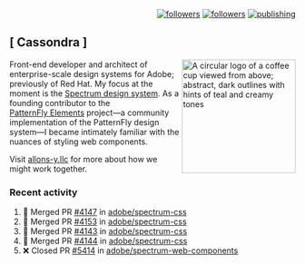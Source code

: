 <p align="right"><a rel="me" href="https://front-end.social/@castastrophe">
    <img alt="followers" title="Follow me on Mastodon" src="https://img.shields.io/mastodon/follow/109297102751309835?domain=https%3A%2F%2Ffront-end.social&label=Follow&logo=mastodon&logoColor=white&style=for-the-badge&labelColor=008080&color=006969"/></a>
  <a href="https://codepen.io/castastrophe/">
    <img alt="followers" title="Follow me on CodePen" src="https://img.shields.io/badge/23-1?color=640464&labelColor=7c007c&style=for-the-badge&logo=codepen&label=Follow"/></a>
<a href="https://castastrophe.medium.com/">
    <img alt="publishing" title="View articles on Medium" src="https://img.shields.io/badge/107-1?color=666&labelColor=444&label=subscribe&logo=medium&logoColor=white&style=for-the-badge"/></a>
</p>

## [&nbsp;Cassondra&nbsp;]

<img align="right" src="https://github-production-user-asset-6210df.s3.amazonaws.com/1840295/253016758-ba468774-1cd3-42c2-8f43-947b5eeb5edf.png" height="200" alt="A circular logo of a coffee cup viewed from above; abstract, dark outlines with hints of teal and creamy tones">

Front-end developer and architect of enterprise-scale design systems for Adobe; previously of Red Hat. My focus at the moment is the [Spectrum design system](https://github.com/adobe/spectrum-css). As a founding contributor to the [PatternFly&nbsp;Elements](https://github.com/patternfly/patternfly-elements) project&mdash;a community implementation of the PatternFly design system&mdash;I became intimately familiar with the nuances of styling web components.

Visit [allons-y.llc](http://allons-y.llc/) for more about how we might work together.

### Recent activity

<!--START_SECTION:activity-->
1. 🎉 Merged PR [#4147](https://github.com/adobe/spectrum-css/pull/4147) in [adobe/spectrum-css](https://github.com/adobe/spectrum-css)
2. 🎉 Merged PR [#4153](https://github.com/adobe/spectrum-css/pull/4153) in [adobe/spectrum-css](https://github.com/adobe/spectrum-css)
3. 🎉 Merged PR [#4143](https://github.com/adobe/spectrum-css/pull/4143) in [adobe/spectrum-css](https://github.com/adobe/spectrum-css)
4. 🎉 Merged PR [#4144](https://github.com/adobe/spectrum-css/pull/4144) in [adobe/spectrum-css](https://github.com/adobe/spectrum-css)
5. ❌ Closed PR [#5414](https://github.com/adobe/spectrum-web-components/pull/5414) in [adobe/spectrum-web-components](https://github.com/adobe/spectrum-web-components)
<!--END_SECTION:activity-->

